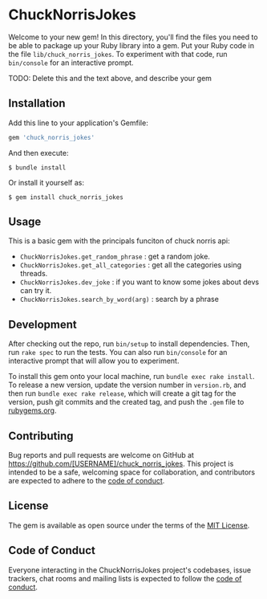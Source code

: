 # ChuckNorrisJokes

Welcome to your new gem! In this directory, you'll find the files you need to be able to package up your Ruby library into a gem. Put your Ruby code in the file `lib/chuck_norris_jokes`. To experiment with that code, run `bin/console` for an interactive prompt.

TODO: Delete this and the text above, and describe your gem

## Installation

Add this line to your application's Gemfile:

```ruby
gem 'chuck_norris_jokes'
```

And then execute:

    $ bundle install

Or install it yourself as:

    $ gem install chuck_norris_jokes

## Usage

This is a basic gem with the principals funciton of chuck norris api:

* `ChuckNorrisJokes.get_random_phrase` : get a random joke.
* `ChuckNorrisJokes.get_all_categories` : get  all the categories using threads.
* `ChuckNorrisJokes.dev_joke` : if you want to know some jokes about devs can try it.
* `ChuckNorrisJokes.search_by_word(arg)` : search by a phrase


## Development

After checking out the repo, run `bin/setup` to install dependencies. Then, run `rake spec` to run the tests. You can also run `bin/console` for an interactive prompt that will allow you to experiment.

To install this gem onto your local machine, run `bundle exec rake install`. To release a new version, update the version number in `version.rb`, and then run `bundle exec rake release`, which will create a git tag for the version, push git commits and the created tag, and push the `.gem` file to [rubygems.org](https://rubygems.org).

## Contributing

Bug reports and pull requests are welcome on GitHub at https://github.com/[USERNAME]/chuck_norris_jokes. This project is intended to be a safe, welcoming space for collaboration, and contributors are expected to adhere to the [code of conduct](https://github.com/[USERNAME]/chuck_norris_jokes/blob/master/CODE_OF_CONDUCT.md).

## License

The gem is available as open source under the terms of the [MIT License](https://opensource.org/licenses/MIT).

## Code of Conduct

Everyone interacting in the ChuckNorrisJokes project's codebases, issue trackers, chat rooms and mailing lists is expected to follow the [code of conduct](https://github.com/[USERNAME]/chuck_norris_jokes/blob/master/CODE_OF_CONDUCT.md).
